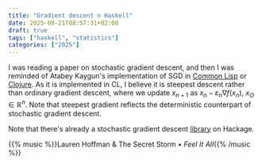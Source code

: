 ```yaml
---
title: "Gradient descent n Haskell"
date: 2025-08-21T08:57:31+02:00
draft: true
tags: ["haskell", "statistics"]
categories: ["2025"]
---
```


I was reading a paper on stochastic gradient descent, and then I was reminded of Atabey Kaygun's implementation of SGD in [Common Lisp](https://kaygun.tumblr.com/post/55714055393/a-gradient-descent-implementation-in-lisp) or [Clojure](https://kaygun.tumblr.com/post/161636640449/a-stochastic-gradient-descent-implementation-in). As it is implemented in CL, I believe it is steepest descent rather than ordinary gradient descent, where we update $x_{n+1}$ as $x_n - \varepsilon_n\nabla f(x_n)$, $x_O\in\mathbb{R}^n$. Note that steepest gradient reflects the deterministic counterpart of stochastic gradient descent.

Note that there's already a stochastic gradient descent [library](https://hackage.haskell.org/package/sgd) on Hackage.

{{% music %}}Lauren Hoffman & The Secret Storm • _Feel It All_{{% /music %}}
